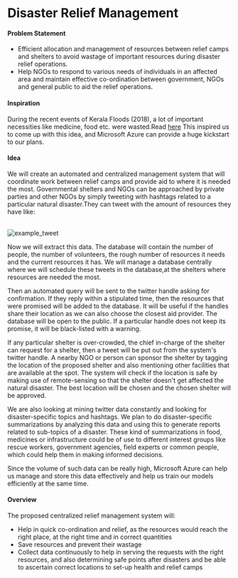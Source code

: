# Disaster Relief Management

#### Problem Statement

+ Efficient allocation and management of resources between relief camps and shelters to avoid wastage of important resources during disaster relief operations.
+ Help NGOs to respond to various needs of individuals in an affected area and maintain effective co-ordination between government, NGOs and general public to aid the relief operations.


#### Inspiration

During the recent events of Kerala Floods (2018), a lot of important necessities like medicine, food etc.
were wasted.Read [here](https://www.thehindu.com/news/national/kerala/medical-relief-ops-lack-a-centralised-system/article24763621.ece) This inspired us to come up with this idea, and Microsoft Azure can provide a huge kickstart to our plans.



#### Idea

We will create an automated and centralized management system that will coordinate work between relief camps and provide aid to where it is needed the most. Governmental shelters and NGOs can be approached by private parties and other NGOs by simply tweeting with hashtags related to a particular natural disaster.They can tweet with the amount of resources they have like:</p>    
![example_tweet](https://github.com/redlegblackarm/DisasterManagement/blob/master/tweet.png)
<p>Now we will extract this data. The database will contain the number of people, the number of volunteers, the rough number of resources it needs and the current resources it has. We will manage a database centrally where we will schedule these tweets in the database,at the shelters where resources are needed the most.</p><p>Then an automated query will be sent to the twitter handle asking for confirmation. 
If they reply within a stipulated time, then the resources that were promised will be added to the database. It will be useful if the handles share their location as we can also choose the closest aid provider. The database will be open to the public. If a particular handle does not keep its promise, it will be black-listed with a warning.</p><p>If any particular shelter is over-crowded, the chief in-charge of the shelter can request for a shelter, then a tweet will be put out from the system's twitter handle. A nearby NGO or person can sponsor the shelter by tagging the location of the proposed shelter and also mentioning other facilities that are available at the spot. The system will check if the location is safe by making use of remote-sensing so that the shelter doesn't get affected the natural disaster. The best location will be chosen and the chosen shelter will be approved.</p>
<p>We are also looking at mining twitter data constantly and looking for disaster-specific topics and hashtags. We plan to do disaster-specific summarizations by analyzing this data and using this to generate reports related to sub-topics of a disaster. These kind of summarizations in food, medicines or infrastructure could be of use to different interest groups like rescue workers, government agencies, field experts or common people, which could help them in making informed decisions.</p>
<p>Since the volume of such data can be really high, Microsoft Azure can help us manage and store this data effectively and help us train our models efficiently at the same time.</p>


#### Overview
	
The proposed centralized relief management system will:
+ Help in quick co-ordination and relief, as the resources would reach the right place, at the right time and in correct quantities
+ Save resources and prevent their wastage
+ Collect data continuously to help in serving the requests with the right resources, and also determining safe points after disasters and be able to ascertain correct locations to set-up health and relief camps
	

